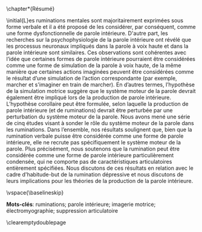\chapter*{Résumé}

\initial{L}es ruminations mentales sont majoritairement exprimées sous forme verbale et il a été proposé de les considérer, par conséquent, comme une forme dysfonctionnelle de parole intérieure. D'autre part, les recherches sur la psychophysiologie de la parole intérieure ont révélé que les processus neuronaux impliqués dans la parole à voix haute et dans la parole intérieure sont similaires. Ces observations sont cohérentes avec l’idée que certaines formes de parole intérieure pourraient être considérées comme une forme de simulation de la parole à voix haute, de la même manière que certaines actions imaginées peuvent être considérées comme le résultat d’une simulation de l’action correspondante (par exemple, marcher et s'imaginer en train de marcher). En d’autres termes, l’hypothèse de la simulation motrice suggère que le système moteur de la parole devrait également être impliqué lors de la production de parole intérieure. L’hypothèse corollaire peut être formulée, selon laquelle la production de parole intérieure (et de ruminations) devrait être perturbée par une perturbation du système moteur de la parole. Nous avons mené une série de cinq études visant à sonder le rôle du système moteur de la parole dans les ruminations. Dans l’ensemble, nos résultats soulignent que, bien que la rumination verbale puisse être considérée comme une forme de parole intérieure, elle ne recrute pas spécifiquement le système moteur de la parole. Plus précisément, nous soutenons que la rumination peut être considérée comme une forme de parole intérieure particulièrement condensée, qui ne comporte pas de caractéristiques articulatoires entièrement spécifiées. Nous discutons de ces résultats en relation avec le cadre d'habitude-but de la rumination dépressive et nous discutons de leurs implications pour les théories de la production de la parole intérieure.

<!--
Nous avons mené une série de cinq études visant à sonder le rôle du système moteur de la parole dans les ruminations. Dans l'étude 1, nous avons utilisé l'électromyographie de surface pour examiner l'implication du système moteur de la parole lors de ruminations induites. Nous avons observé que la rumination induite était associée à une activité musculaire accrue du visage (lèvres et front), par rapport au repos. De plus, une relaxation orofaciale était plus efficace pour réduire la rumination auto-rapportée que la relaxation non orofaciale. Ces résultats suggèrent que la rumination pourrait être considérée comme une forme de parole intérieure recrutant le système moteur de la parole. Dans l’étude 2, nous avons induit des ruminations dans une modalité soit verbale ou non verbale (visuelle) afin de comparer leurs corrélats électromyographiques. Nos résultats ont montré que i) l'induction de ruminations dans différentes modalités était difficile mais que ii) la comparaison (a posteriori) de groupes de ruminateurs verbaux et non verbaux ne révélait pas de différences dans leurs corrélats électromyographiques. De plus, une comparaison entre une relaxation orofaciale et une relaxation non orofaciale (comme dans la première étude) a révélé un schéma de résultats opposé à celui de l'étude 1. Dans l'étude 3, nous avons comparé les corrélats électromyographiques de la production de parole à voix haute et de parole intérieure lors de la prnonciation de deux classes de non-mots. Une approche de classification automatique a été entreprise pour discriminer ces signaux en fonction de la classe de non-mots à énoncer. Bien que cette approche conduise à des taux de précision raisonnables lors de la production de la parole, elle ne parvient pas à discriminer le contenu de la parole intérieure basé sur les signaux électromyographiques de surface. Dans l'étude 4, nous avons utilisé la suppression articulatoire pour tester l'implication du système moteur de la parole pendant la rumination. Les niveaux de rumination auto-rapportés ont montré une diminution après les deux activités motrices (suppression articulatoire et finger-tapping), avec une diminution légèrement plus forte après la suppression articulatoire qu'après la tâche de contrôle. Fait important, la diminution du niveau de rumination n'était pas modérée par la modalité (verbale ou non verbale) des pensées ruminatives. Dans l'étude 5, nous avons induit des ruminations et une autre forme (plus constructive) de pensée répétitive (résolution de problème). Nous avons comparé les effets de la suppression articulatoire à ceux d'une tâche motrice contrôle sur les ruminations et les effets de l'état auto-rapportés après chaque induction de style de pensée. Les résultats préliminaires ne suggèrent aucun effet plus fort de la suppression articulatoire (mastication) dans la réduction de la rumination auto-rapportée par rapport au tapotement des doigts.
-->

\vspace{\baselineskip}

**Mots-clés**: ruminations; parole intérieure; imagerie motrice; électromyographie; suppression articulatoire

<!-- \afterpage{\blankpage} -->
\clearemptydoublepage
